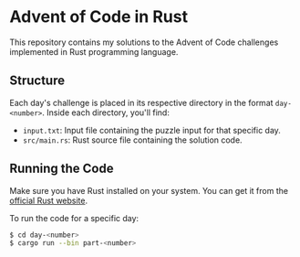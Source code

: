 # Advent of Code in Rust

This repository contains my solutions to the Advent of Code challenges implemented in Rust programming language.


## Structure

Each day's challenge is placed in its respective directory in the format `day-<number>`. Inside each directory, you'll find:

- `input.txt`: Input file containing the puzzle input for that specific day.
- `src/main.rs`: Rust source file containing the solution code.

## Running the Code

Make sure you have Rust installed on your system. You can get it from the [official Rust website](https://www.rust-lang.org/).

To run the code for a specific day:

```bash
$ cd day-<number>
$ cargo run --bin part-<number>
```